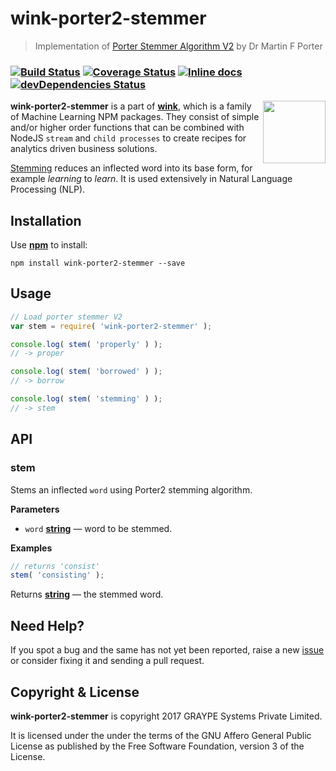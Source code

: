 # wink-porter2-stemmer

> Implementation of [Porter Stemmer Algorithm V2](https://snowballstem.org/algorithms/english/stemmer.html) by Dr Martin F Porter

### [![Build Status](https://api.travis-ci.org/decisively/wink-porter2-stemmer.svg?branch=master)](https://travis-ci.org/decisively/wink-porter2-stemmer) [![Coverage Status](https://coveralls.io/repos/github/decisively/wink-porter2-stemmer/badge.svg?branch=master)](https://coveralls.io/github/decisively/wink-porter2-stemmer?branch=master) [![Inline docs](http://inch-ci.org/github/decisively/wink-porter2-stemmer.svg?branch=master)](http://inch-ci.org/github/decisively/wink-porter2-stemmer) [![devDependencies Status](https://david-dm.org/decisively/wink-porter2-stemmer/dev-status.svg)](https://david-dm.org/decisively/wink-porter2-stemmer?type=dev)

<img align="right" src="https://decisively.github.io/wink-logos/logo-title.png" width="100px" >

**wink-porter2-stemmer** is a part of **[wink](https://www.npmjs.com/~sanjaya)**, which is a family of Machine Learning NPM packages. They consist of simple and/or higher order functions that can be combined with NodeJS `stream` and `child processes` to create recipes for analytics driven business solutions.

[Stemming](https://en.wikipedia.org/wiki/Stemming) reduces an inflected word into its base form, for example _learning_ to _learn_. It is used extensively in Natural Language Processing (NLP).

## Installation

Use **[npm](https://www.npmjs.com/package/wink-porter2-stemmer)** to install:

    npm install wink-porter2-stemmer --save

## Usage

```javascript
// Load porter stemmer V2
var stem = require( 'wink-porter2-stemmer' );

console.log( stem( 'properly' ) );
// -> proper

console.log( stem( 'borrowed' ) );
// -> borrow

console.log( stem( 'stemming' ) );
// -> stem
```

## API

<!-- Generated by documentation.js. Update this documentation by updating the source code. -->

### stem

Stems an inflected `word` using Porter2 stemming algorithm.

**Parameters**

-   `word` **[string](https://developer.mozilla.org/en-US/docs/Web/JavaScript/Reference/Global_Objects/String)** — word to be stemmed.

**Examples**

```javascript
// returns 'consist'
stem( 'consisting' );
```

Returns **[string](https://developer.mozilla.org/en-US/docs/Web/JavaScript/Reference/Global_Objects/String)** — the stemmed word.

## Need Help?

If you spot a bug and the same has not yet been reported, raise a new [issue](https://github.com/decisively/wink-porter2-stemmer/issues) or consider fixing it and sending a pull request.

## Copyright & License

**wink-porter2-stemmer** is copyright 2017 GRAYPE Systems Private Limited.

It is licensed under the under the terms of the GNU Affero General Public License as published by the Free
Software Foundation, version 3 of the License.

